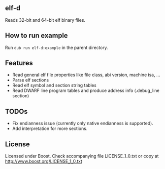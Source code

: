elf-d
------------

Reads 32-bit and 64-bit elf binary files.

How to run example
------------

Run `dub run elf-d:example` in the parent directory.

Features
------------

- Read general elf file properties like file class, abi version, machine isa, ...
- Parse elf sections
- Read elf symbol and section string tables
- Read DWARF line program tables and produce address info (.debug_line section)

TODOs
------------

- Fix endianness issue (currently only native endianness is supported).
- Add interpretation for more sections.

License
------------

Licensed under Boost. Check accompanying file LICENSE_1_0.txt or copy at
http://www.boost.org/LICENSE_1_0.txt

